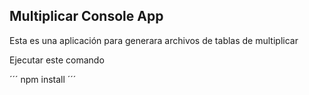 ## Multiplicar Console App

Esta es una aplicación para generara archivos de tablas de multiplicar

Ejecutar este comando

´´´
npm install
´´´
